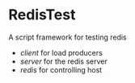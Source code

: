 RedisTest
=========

A script framework for testing redis

- *client* for load producers
- *server* for the redis server
- *redis*  for controlling host
